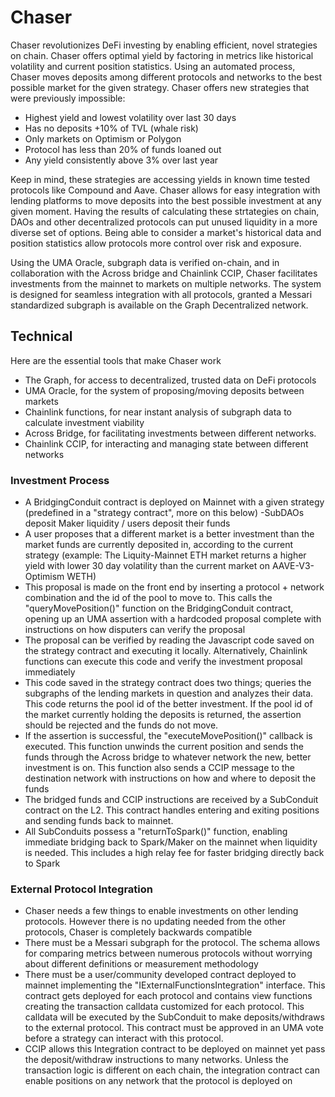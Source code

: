# Chaser

Chaser revolutionizes DeFi investing by enabling efficient, novel strategies on chain. Chaser offers optimal yield by factoring in metrics like historical volatility and current position statistics. Using an automated process, Chaser moves deposits among different protocols and networks to the best possible market for the given strategy. Chaser offers new strategies that were previously impossible:

- Highest yield and lowest volatility over last 30 days 
- Has no deposits +10% of TVL (whale risk)
- Only markets on Optimism or Polygon
- Protocol has less than 20% of funds loaned out
- Any yield consistently above 3% over last year

Keep in mind, these strategies are accessing yields in known time tested protocols like Compound and Aave. Chaser allows for easy integration with lending platforms to move deposits into the best possible investment at any given moment. Having the results of calculating these strtategies on chain, DAOs and other decentralized protocols can put unused liquidity in a more diverse set of options. Being able to consider a market's historical data and position statistics allow protocols more control over risk and exposure.       


Using the UMA Oracle, subgraph data is verified on-chain, and in collaboration with the Across bridge and Chainlink CCIP, Chaser facilitates investments from the mainnet to markets on multiple networks. The system is designed for seamless integration with all protocols, granted a Messari standardized subgraph is available on the Graph Decentralized network.


## Technical

Here are the essential tools that make Chaser work
- The Graph, for access to decentralized, trusted data on DeFi protocols
- UMA Oracle, for the system of proposing/moving deposits between markets
- Chainlink functions, for near instant analysis of subgraph data to calculate investment viability
- Across Bridge, for facilitating investments between different networks.
- Chainlink CCIP, for interacting and managing state between different networks

### Investment Process

- A BridgingConduit contract is deployed on Mainnet with a given strategy (predefined in a "strategy contract", more on this below)
-SubDAOs deposit Maker liquidity / users deposit their funds  
- A user proposes that a different market is a better investment than the market funds are currently deposited in, according to the current strategy (example: The Liquity-Mainnet ETH market returns a higher yield with lower 30 day volatility than the current market on AAVE-V3-Optimism WETH) 
- This proposal is made on the front end by inserting a protocol + network combination and the id of the pool to move to. This calls the "queryMovePosition()" function on the BridgingConduit contract, opening up an UMA assertion with a hardcoded proposal complete with instructions on how disputers can verify the proposal
- The proposal can be verified by reading the Javascript code saved on the strategy contract and executing it locally. Alternatively, Chainlink functions can execute this code and verify the investment proposal immediately
- This code saved in the strategy contract does two things; queries the subgraphs of the lending markets in question and analyzes their data. This code returns the pool id of the better investment. If the pool id of the market currently holding the deposits is returned, the assertion should be rejected and the funds do not move.
- If the assertion is successful, the "executeMovePosition()" callback is executed. This function unwinds the current position and sends the funds through the Across bridge to whatever network the new, better investment is on. This function also sends a CCIP message to the destination network with instructions on how and where to deposit the funds
- The bridged funds and CCIP instructions are received by a SubConduit contract on the L2. This contract handles entering and exiting positions and sending funds back to mainnet.
- All SubConduits possess a "returnToSpark()" function, enabling immediate bridging back to Spark/Maker on the mainnet when liquidity is needed. This includes a high relay fee for faster bridging directly back to Spark

### External Protocol Integration

- Chaser needs a few things to enable investments on other lending protocols. However there is no updating needed from the other protocols, Chaser is completely backwards compatible
- There must be a Messari subgraph for the protocol. The schema allows for comparing metrics between numerous protocols without worrying about different definitions or measurement methodology
- There must be a user/community developed contract deployed to mainnet implementing the "IExternalFunctionsIntegration" interface. This contract gets deployed for each protocol and contains view functions creating the transaction calldata customized for each protocol. This calldata will be executed by the SubConduit to make deposits/withdraws to the external protocol. This contract must be approved in an UMA vote before a strategy can interact with this protocol.
- CCIP allows this Integration contract to be deployed on mainnet yet pass the deposit/withdraw instructions to many networks. Unless the transaction logic is different on each chain, the integration contract can enable positions on any network that the protocol is deployed on

